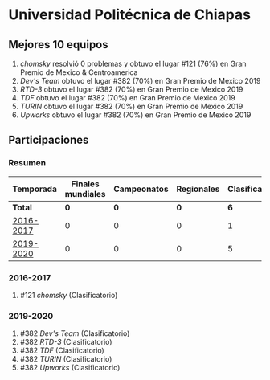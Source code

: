 # Universidad Politécnica de Chiapas

## Mejores 10 equipos

1. _chomsky_ resolvió 0 problemas y obtuvo el lugar #121 (76%) en Gran Premio de Mexico & Centroamerica
1. _Dev's Team_ obtuvo el lugar #382 (70%) en Gran Premio de Mexico 2019
1. _RTD-3_ obtuvo el lugar #382 (70%) en Gran Premio de Mexico 2019
1. _TDF_ obtuvo el lugar #382 (70%) en Gran Premio de Mexico 2019
1. _TURIN_ obtuvo el lugar #382 (70%) en Gran Premio de Mexico 2019
1. _Upworks_ obtuvo el lugar #382 (70%) en Gran Premio de Mexico 2019

## Participaciones

### Resumen

| Temporada | Finales mundiales | Campeonatos | Regionales | Clasificatorios | Equipos |
| --- | --- | --- | --- | --- | --- |
| **Total** | **0** | **0** | **0** | **6** | **6** |
| [2016-2017](#2016-2017) | 0 | 0 | 0 | 1 | 1 |
| [2019-2020](#2019-2020) | 0 | 0 | 0 | 5 | 5 |

### 2016-2017

1. #121 _chomsky_ (Clasificatorio)

### 2019-2020

1. #382 _Dev's Team_ (Clasificatorio)
1. #382 _RTD-3_ (Clasificatorio)
1. #382 _TDF_ (Clasificatorio)
1. #382 _TURIN_ (Clasificatorio)
1. #382 _Upworks_ (Clasificatorio)



